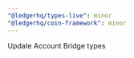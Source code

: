 ```yaml
---
"@ledgerhq/types-live": minor
"@ledgerhq/coin-framework": minor
---
```


Update Account Bridge types
